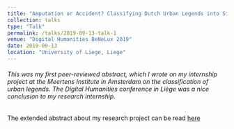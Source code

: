 ```yaml
---
title: "Amputation or Accident? Classifying Dutch Urban Legends into Story Types with a Hierarchical Classifier"
collection: talks
type: "Talk"
permalink: /talks/2019-09-13-talk-1
venue: "Digital Humanities BeNeLux 2019"
date: 2019-09-13
location: "University of Liege, Liege"
---
```


###### This was my first peer-reviewed abstract, which I wrote on my internship project at the Meertens Institute in Amsterdam on the classification of urban legends. The Digital Humanities conference in Liège was a nice conclusion to my research internship.

The extended abstract about my research project can be read [here](DH_Benelux_2019_paper_69.pdf)
